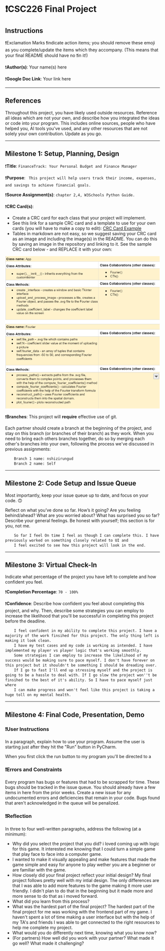 # ❗CSC226 Final Project

## Instructions

❗️Exclamation Marks ❗️indicate action items; you should remove these emoji as you complete/update the items which 
  they accompany. (This means that your final README should have no ❗️in it!)

❗️**Author(s)**: Your name(s) here

❗️**Google Doc Link**: Your link here

---

## References 
Throughout this project, you have likely used outside resources. Reference all ideas which are not your own, 
and describe how you integrated the ideas or code into your program. This includes online sources, people who have 
helped you, AI tools you've used, and any other resources that are not solely your own contribution. Update as you go.

---

## Milestone 1: Setup, Planning, Design

❗️**Title**: `FinanceTrack: Your Personal Budget and Finance Manager`

❗**Purpose**: ` This project will help users track their income, expenses, and savings to achieve financial goals.`

❗️**Source Assignment(s)**: `chapter 2,4, W3Schools Python Guide.`

❗️**CRC Card(s)**:
  - Create a CRC card for each class that your project will implement.
  - See this link for a sample CRC card and a template to use for your own cards (you will have to make a copy to edit):
    [CRC Card Example](https://docs.google.com/document/d/1JE_3Qmytk_JGztRqkPXWACJwciPH61VCx3idIlBCVFY/edit?usp=sharing)
  - Tables in markdown are not easy, so we suggest saving your CRC card as an image and including the image(s) in the 
    README. You can do this by saving an image in the repository and linking to it. See the sample CRC card below - 
    and REPLACE it with your own:
  
![Don't leave me in your README!](image/crc.png "Image of CRC card as an example. Upload your CRC card(s) in place of this one. ")

❗️**Branches**: This project will **require** effective use of git. 

Each partner should create a branch at the beginning of the project, and stay on this branch (or branches of their 
branch) as they work. When you need to bring each others branches together, do so by merging each other's branches 
into your own, following the process we've discussed in previous assignments: 

```
    Branch 1 name: nshizirungud
    Branch 2 name: Self 
```
---

## Milestone 2: Code Setup and Issue Queue

Most importantly, keep your issue queue up to date, and focus on your code. 🙃

Reflect on what you’ve done so far. How’s it going? Are you feeling behind/ahead? What are you worried about? 
What has surprised you so far? Describe your general feelings. Be honest with yourself; this section is for you, not me.

```
    So far I feel On time I feel as though I can complete this. I have previously worked on something closely related to UI and
    I feel excited to see how this project will look in the end. 
```

---

## Milestone 3: Virtual Check-In

Indicate what percentage of the project you have left to complete and how confident you feel. 

❗️**Completion Percentage**: `70 - 100%`

❗️**Confidence**: Describe how confident you feel about completing this project, and why. Then, describe some 
  strategies you can employ to increase the likelihood that you'll be successful in completing this project 
  before the deadline.

```
    I feel confident in my ability to complete this project. I have a majority of the work finsihed for this project. The only thing left is making it look clean.
    I have my test cases and my code is working as intended. I have implemented my player vs player logic that's working smoothly. 
    Some strategies I can employ to increase the likelihood of my success would be making sure to pace myself. I don't have forever on this project but it shouldn't be something I should be dreading over. 
    If I go to fast I'll end up stressing myself and the project is going to be a hassle to deal with. If I go slow the project won''t be finsihed to the best of it's ability. So I have to pace myself just where
    I can make progress and won't feel like this project is taking a huge toll on my mental health.
```

---

## Milestone 4: Final Code, Presentation, Demo

### ❗User Instructions
In a paragraph, explain how to use your program. Assume the user is starting just after they hit the "Run" button 
in PyCharm.   


When you first click the run button to my program you'll be directed to a 

### ❗Errors and Constraints
Every program has bugs or features that had to be scrapped for time. These bugs should be tracked in the issue queue. 
You should already have a few items in here from the prior weeks. Create a new issue for any undocumented errors and 
deficiencies that remain in your code. Bugs found that aren't acknowledged in the queue will be penalized.

### ❗Reflection
In three to four well-written paragraphs, address the following (at a minimum):
- Why did you select the project that you did? i loved coming up with logic for this game. It interested me knowing that I could turn a simple game that play face to face into a computer game. 
- I wanted to make it visually appealing and make features that made the game simple and easy for anyone to play wether you are a beginner or are familiar with the game. 
- How closely did your final project reflect your initial design?  My final project follows pretty well with my intial design. The only differences are that I was able to add more features to the game making it more user friendly. I didn't plan to do that in the beginning but it made more and more sense to do that as i moved forward.
- What did you learn from this process?  
- What was the hardest part of the final project? The hardest part of the final project for me was working with the frontend part of my game. I haven't spent a lot of time making a user interface but with the help of my TA's and friends I was able to get connected to the right resources to help me complete my project. 
- What would you do differently next time, knowing what you know now? 
- (For partners) How well did you work with your partner? What made it go well? What made it challenging?